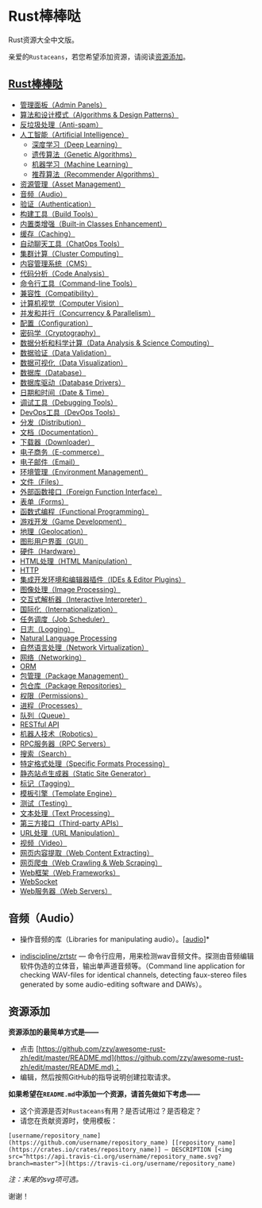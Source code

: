 # Rust棒棒哒

Rust资源大全中文版。

亲爱的`Rustaceans`，若您希望添加资源，请阅读[资源添加](#资源添加)。

## [Rust棒棒哒](#awesome-rust)

- [管理面板（Admin Panels）](#admin-panels)
- [算法和设计模式（Algorithms & Design Patterns）](#algorithms--design-patterns)
- [反垃圾处理（Anti-spam）](#anti-spam)
- [人工智能（Artificial Intelligence）](#artificial-intelligence)
  - [深度学习（Deep Learning）](#deep-learning)
  - [遗传算法（Genetic Algorithms）](#genetic-algorithms)
  - [机器学习（Machine Learning）](#machine-learning)
  - [推荐算法（Recommender Algorithms）](#recommender-algorithms)
- [资源管理（Asset Management）](#asset-management)
- [音频（Audio）](#音频audio)
- [验证（Authentication）](#authentication)
- [构建工具（Build Tools）](#build-tools)
- [内置类增强（Built-in Classes Enhancement）](#built-in-classes-enhancement)
- [缓存（Caching）](#caching)
- [自动聊天工具（ChatOps Tools）](#chatops-tools)
- [集群计算（Cluster Computing）](#cluster-computing)
- [内容管理系统（CMS）](#cms)
- [代码分析（Code Analysis）](#code-analysis)
- [命令行工具（Command-line Tools）](#command-line-tools)
- [兼容性（Compatibility）](#compatibility)
- [计算机视觉（Computer Vision）](#computer-vision)
- [并发和并行（Concurrency & Parallelism）](#concurrency--parallelism)
- [配置（Configuration）](#configuration)
- [密码学（Cryptography）](#cryptography)
- [数据分析和科学计算（Data Analysis & Science Computing）](#data-analysis--science-computing)
- [数据验证（Data Validation）](#data-validation)
- [数据可视化（Data Visualization）](#data-visualization)
- [数据库（Database）](#database)
- [数据库驱动（Database Drivers）](#database-drivers)
- [日期和时间（Date & Time）](#date--time)
- [调试工具（Debugging Tools）](#debugging-tools)
- [DevOps工具（DevOps Tools）](#devops-tools)
- [分发（Distribution）](#distribution)
- [文档（Documentation）](#documentation)
- [下载器（Downloader）](#downloader)
- [电子商务（E-commerce）](#e-commerce)
- [电子邮件（Email）](#email)
- [环境管理（Environment Management）](#environment-management)
- [文件（Files）](#files)
- [外部函数接口（Foreign Function Interface）](#foreign-function-interface)
- [表单（Forms）](#forms)
- [函数式编程（Functional Programming）](#functional-programming)
- [游戏开发（Game Development）](#game-development)
- [地理（Geolocation）](#geolocation)
- [图形用户界面（GUI）](#gui)
- [硬件（Hardware）](#hardware)
- [HTML处理（HTML Manipulation）](#html-manipulation)
- [HTTP](#http)
- [集成开发环境和编辑器插件（IDEs & Editor Plugins）](#ides--editor-plugins)
- [图像处理（Image Processing）](#image-processing)
- [交互式解析器（Interactive Interpreter）](#interactive-interpreter)
- [国际化（Internationalization）](#internationalization)
- [任务调度（Job Scheduler）](#job-scheduler)
- [日志（Logging）](#logging)
- [Natural Language Processing](#natural-language-processing)
- [自然语言处理（Network Virtualization）](#network-virtualization)
- [网络（Networking）](#networking)
- [ORM](#orm)
- [包管理（Package Management）](#package-management)
- [包仓库（Package Repositories）](#package-repositories)
- [权限（Permissions）](#permissions)
- [进程（Processes）](#processes)
- [队列（Queue）](#queue)
- [RESTful API](#restful-api)
- [机器人技术（Robotics）](#robotics)
- [RPC服务器（RPC Servers）](#rpc-servers)
- [搜索（Search）](#search)
- [特定格式处理（Specific Formats Processing）](#specific-formats-processing)
- [静态站点生成器（Static Site Generator）](#static-site-generator)
- [标记（Tagging）](#tagging)
- [模板引擎（Template Engine）](#template-engine)
- [测试（Testing）](#testing)
- [文本处理（Text Processing）](#text-processing)
- [第三方接口（Third-party APIs）](#third-party-apis)
- [URL处理（URL Manipulation）](#url-manipulation)
- [视频（Video）](#video)
- [网页内容提取（Web Content Extracting）](#web-content-extracting)
- [网页爬虫（Web Crawling & Web Scraping）](#web-crawling--web-scraping)
- [Web框架（Web Frameworks）](#web-frameworks)
- [WebSocket](#websocket)
- [Web服务器（Web Servers）](#web-servers)

## 音频（Audio）

- 操作音频的库（Libraries for manipulating audio）。[[audio](https://crates.io/keywords/audio)]*

- [indiscipline/zrtstr](https://github.com/indiscipline/zrtstr) — 命令行应用，用来检测wav音频文件。探测由音频编辑软件伪造的立体音，输出单声道音频等。（Command line application for checking WAV-files for identical channels, detecting faux-stereo files generated by some audio-editing software and DAWs）。

## 资源添加

**资源添加的最简单方式是——**

- 点击 [https://github.com/zzy/awesome-rust-zh/edit/master/README.md](https://github.com/zzy/awesome-rust-zh/edit/master/README.md)；
- 编辑，然后按照GitHub的指导说明创建拉取请求。

**如果希望在`README.md`中添加一个资源，请首先做如下考虑——**

- 这个资源是否对`Rustaceans`有用？是否试用过？是否稳定？
- 请您在贡献资源时，使用模板：

`[username/repository_name](https://github.com/username/repository_name) [[repository_name](https://crates.io/crates/repository_name)] — DESCRIPTION [<img src="https://api.travis-ci.org/username/repository_name.svg?branch=master">](https://travis-ci.org/username/repository_name)`

*注：末尾的svg项可选。*

谢谢！
